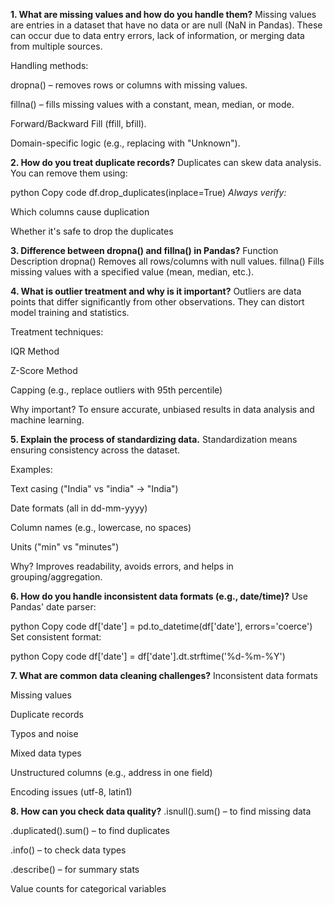 **1. What are missing values and how do you handle them?**
Missing values are entries in a dataset that have no data or are null (NaN in Pandas). These can occur due to data entry errors, lack of information, or merging data from multiple sources.

Handling methods:

dropna() – removes rows or columns with missing values.

fillna() – fills missing values with a constant, mean, median, or mode.

Forward/Backward Fill (ffill, bfill).

Domain-specific logic (e.g., replacing with "Unknown").

**2. How do you treat duplicate records?**
Duplicates can skew data analysis. You can remove them using:

python
Copy code
df.drop_duplicates(inplace=True)
*Always verify:*

Which columns cause duplication

Whether it's safe to drop the duplicates

**3. Difference between dropna() and fillna() in Pandas?**
Function	Description
dropna()	Removes all rows/columns with null values.
fillna()	Fills missing values with a specified value (mean, median, etc.).

**4. What is outlier treatment and why is it important?**
Outliers are data points that differ significantly from other observations. They can distort model training and statistics.

Treatment techniques:

IQR Method

Z-Score Method

Capping (e.g., replace outliers with 95th percentile)

Why important?
To ensure accurate, unbiased results in data analysis and machine learning.

**5. Explain the process of standardizing data.**
Standardization means ensuring consistency across the dataset.

Examples:

Text casing ("India" vs "india" → "India")

Date formats (all in dd-mm-yyyy)

Column names (e.g., lowercase, no spaces)

Units ("min" vs "minutes")

Why?
Improves readability, avoids errors, and helps in grouping/aggregation.

**6. How do you handle inconsistent data formats (e.g., date/time)?**
Use Pandas' date parser:

python
Copy code
df['date'] = pd.to_datetime(df['date'], errors='coerce')
Set consistent format:

python
Copy code
df['date'] = df['date'].dt.strftime('%d-%m-%Y')

**7. What are common data cleaning challenges?**
Inconsistent data formats

Missing values

Duplicate records

Typos and noise

Mixed data types

Unstructured columns (e.g., address in one field)

Encoding issues (utf-8, latin1)

**8. How can you check data quality?**
.isnull().sum() – to find missing data

.duplicated().sum() – to find duplicates

.info() – to check data types

.describe() – for summary stats

Value counts for categorical variables